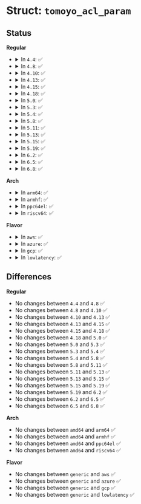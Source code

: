 # Struct: <code>tomoyo_acl_param</code>

## Status
<b>Regular</b>
<ul>
<li>
<details>
<summary>In <code>4.4</code>: ✅</summary>

```c
struct tomoyo_acl_param {
    char *data;
    struct list_head *list;
    struct tomoyo_policy_namespace *ns;
    bool is_delete;
};
```
</details>
</li>
<li>
<details>
<summary>In <code>4.8</code>: ✅</summary>

```c
struct tomoyo_acl_param {
    char *data;
    struct list_head *list;
    struct tomoyo_policy_namespace *ns;
    bool is_delete;
};
```
</details>
</li>
<li>
<details>
<summary>In <code>4.10</code>: ✅</summary>

```c
struct tomoyo_acl_param {
    char *data;
    struct list_head *list;
    struct tomoyo_policy_namespace *ns;
    bool is_delete;
};
```
</details>
</li>
<li>
<details>
<summary>In <code>4.13</code>: ✅</summary>

```c
struct tomoyo_acl_param {
    char *data;
    struct list_head *list;
    struct tomoyo_policy_namespace *ns;
    bool is_delete;
};
```
</details>
</li>
<li>
<details>
<summary>In <code>4.15</code>: ✅</summary>

```c
struct tomoyo_acl_param {
    char *data;
    struct list_head *list;
    struct tomoyo_policy_namespace *ns;
    bool is_delete;
};
```
</details>
</li>
<li>
<details>
<summary>In <code>4.18</code>: ✅</summary>

```c
struct tomoyo_acl_param {
    char *data;
    struct list_head *list;
    struct tomoyo_policy_namespace *ns;
    bool is_delete;
};
```
</details>
</li>
<li>
<details>
<summary>In <code>5.0</code>: ✅</summary>

```c
struct tomoyo_acl_param {
    char *data;
    struct list_head *list;
    struct tomoyo_policy_namespace *ns;
    bool is_delete;
};
```
</details>
</li>
<li>
<details>
<summary>In <code>5.3</code>: ✅</summary>

```c
struct tomoyo_acl_param {
    char *data;
    struct list_head *list;
    struct tomoyo_policy_namespace *ns;
    bool is_delete;
};
```
</details>
</li>
<li>
<details>
<summary>In <code>5.4</code>: ✅</summary>

```c
struct tomoyo_acl_param {
    char *data;
    struct list_head *list;
    struct tomoyo_policy_namespace *ns;
    bool is_delete;
};
```
</details>
</li>
<li>
<details>
<summary>In <code>5.8</code>: ✅</summary>

```c
struct tomoyo_acl_param {
    char *data;
    struct list_head *list;
    struct tomoyo_policy_namespace *ns;
    bool is_delete;
};
```
</details>
</li>
<li>
<details>
<summary>In <code>5.11</code>: ✅</summary>

```c
struct tomoyo_acl_param {
    char *data;
    struct list_head *list;
    struct tomoyo_policy_namespace *ns;
    bool is_delete;
};
```
</details>
</li>
<li>
<details>
<summary>In <code>5.13</code>: ✅</summary>

```c
struct tomoyo_acl_param {
    char *data;
    struct list_head *list;
    struct tomoyo_policy_namespace *ns;
    bool is_delete;
};
```
</details>
</li>
<li>
<details>
<summary>In <code>5.15</code>: ✅</summary>

```c
struct tomoyo_acl_param {
    char *data;
    struct list_head *list;
    struct tomoyo_policy_namespace *ns;
    bool is_delete;
};
```
</details>
</li>
<li>
<details>
<summary>In <code>5.19</code>: ✅</summary>

```c
struct tomoyo_acl_param {
    char *data;
    struct list_head *list;
    struct tomoyo_policy_namespace *ns;
    bool is_delete;
};
```
</details>
</li>
<li>
<details>
<summary>In <code>6.2</code>: ✅</summary>

```c
struct tomoyo_acl_param {
    char *data;
    struct list_head *list;
    struct tomoyo_policy_namespace *ns;
    bool is_delete;
};
```
</details>
</li>
<li>
<details>
<summary>In <code>6.5</code>: ✅</summary>

```c
struct tomoyo_acl_param {
    char *data;
    struct list_head *list;
    struct tomoyo_policy_namespace *ns;
    bool is_delete;
};
```
</details>
</li>
<li>
<details>
<summary>In <code>6.8</code>: ✅</summary>

```c
struct tomoyo_acl_param {
    char *data;
    struct list_head *list;
    struct tomoyo_policy_namespace *ns;
    bool is_delete;
};
```
</details>
</li>
</ul>
<b>Arch</b>
<ul>
<li>
<details>
<summary>In <code>arm64</code>: ✅</summary>

```c
struct tomoyo_acl_param {
    char *data;
    struct list_head *list;
    struct tomoyo_policy_namespace *ns;
    bool is_delete;
};
```
</details>
</li>
<li>
<details>
<summary>In <code>armhf</code>: ✅</summary>

```c
struct tomoyo_acl_param {
    char *data;
    struct list_head *list;
    struct tomoyo_policy_namespace *ns;
    bool is_delete;
};
```
</details>
</li>
<li>
<details>
<summary>In <code>ppc64el</code>: ✅</summary>

```c
struct tomoyo_acl_param {
    char *data;
    struct list_head *list;
    struct tomoyo_policy_namespace *ns;
    bool is_delete;
};
```
</details>
</li>
<li>
<details>
<summary>In <code>riscv64</code>: ✅</summary>

```c
struct tomoyo_acl_param {
    char *data;
    struct list_head *list;
    struct tomoyo_policy_namespace *ns;
    bool is_delete;
};
```
</details>
</li>
</ul>
<b>Flavor</b>
<ul>
<li>
<details>
<summary>In <code>aws</code>: ✅</summary>

```c
struct tomoyo_acl_param {
    char *data;
    struct list_head *list;
    struct tomoyo_policy_namespace *ns;
    bool is_delete;
};
```
</details>
</li>
<li>
<details>
<summary>In <code>azure</code>: ✅</summary>

```c
struct tomoyo_acl_param {
    char *data;
    struct list_head *list;
    struct tomoyo_policy_namespace *ns;
    bool is_delete;
};
```
</details>
</li>
<li>
<details>
<summary>In <code>gcp</code>: ✅</summary>

```c
struct tomoyo_acl_param {
    char *data;
    struct list_head *list;
    struct tomoyo_policy_namespace *ns;
    bool is_delete;
};
```
</details>
</li>
<li>
<details>
<summary>In <code>lowlatency</code>: ✅</summary>

```c
struct tomoyo_acl_param {
    char *data;
    struct list_head *list;
    struct tomoyo_policy_namespace *ns;
    bool is_delete;
};
```
</details>
</li>
</ul>

## Differences
<b>Regular</b>
<ul>
<li>
No changes between <code>4.4</code> and <code>4.8</code> ✅
</li>
<li>
No changes between <code>4.8</code> and <code>4.10</code> ✅
</li>
<li>
No changes between <code>4.10</code> and <code>4.13</code> ✅
</li>
<li>
No changes between <code>4.13</code> and <code>4.15</code> ✅
</li>
<li>
No changes between <code>4.15</code> and <code>4.18</code> ✅
</li>
<li>
No changes between <code>4.18</code> and <code>5.0</code> ✅
</li>
<li>
No changes between <code>5.0</code> and <code>5.3</code> ✅
</li>
<li>
No changes between <code>5.3</code> and <code>5.4</code> ✅
</li>
<li>
No changes between <code>5.4</code> and <code>5.8</code> ✅
</li>
<li>
No changes between <code>5.8</code> and <code>5.11</code> ✅
</li>
<li>
No changes between <code>5.11</code> and <code>5.13</code> ✅
</li>
<li>
No changes between <code>5.13</code> and <code>5.15</code> ✅
</li>
<li>
No changes between <code>5.15</code> and <code>5.19</code> ✅
</li>
<li>
No changes between <code>5.19</code> and <code>6.2</code> ✅
</li>
<li>
No changes between <code>6.2</code> and <code>6.5</code> ✅
</li>
<li>
No changes between <code>6.5</code> and <code>6.8</code> ✅
</li>
</ul>
<b>Arch</b>
<ul>
<li>
No changes between <code>amd64</code> and <code>arm64</code> ✅
</li>
<li>
No changes between <code>amd64</code> and <code>armhf</code> ✅
</li>
<li>
No changes between <code>amd64</code> and <code>ppc64el</code> ✅
</li>
<li>
No changes between <code>amd64</code> and <code>riscv64</code> ✅
</li>
</ul>
<b>Flavor</b>
<ul>
<li>
No changes between <code>generic</code> and <code>aws</code> ✅
</li>
<li>
No changes between <code>generic</code> and <code>azure</code> ✅
</li>
<li>
No changes between <code>generic</code> and <code>gcp</code> ✅
</li>
<li>
No changes between <code>generic</code> and <code>lowlatency</code> ✅
</li>
</ul>
